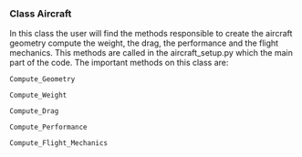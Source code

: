 ### Class Aircraft
In this class the user will find the methods responsible to create the aircraft geometry
compute the weight, the drag, the performance and the flight mechanics. This methods are
called in the aircraft_setup.py which the main part of the code. The important methods on
this class are:

``` 
Compute_Geometry
``` 

``` 
Compute_Weight
``` 

``` 
Compute_Drag
``` 

``` 
Compute_Performance
``` 

``` 
Compute_Flight_Mechanics
``` 
